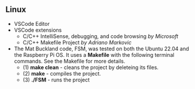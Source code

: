 ## Linux
- VSCode Editor
- VSCode extensions
    - C/C++ IntelliSense, debugging, and code browsing *by Microsoft*
    - C/C++ Makefile Project *by Adriano Markovic*
- The Mat Buckland code, FSM, was tested on both the Ubuntu 22.04 and the Raspberry Pi OS. It uses a **Makefile** with the following terminal commands. See the Makefile for more details.
    - (1) **make clean** - cleans the project by deleteing its files.
    - (2) **make** - compiles the project.
    - (3) **./FSM** - runs the project